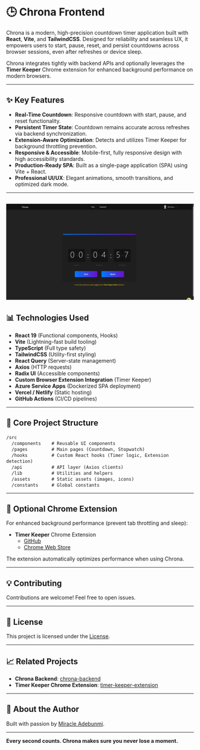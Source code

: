 # 🕒 Chrona Frontend

Chrona is a modern, high-precision countdown timer application built with **React**, **Vite**, and **TailwindCSS**. Designed for reliability and seamless UX, it empowers users to start, pause, reset, and persist countdowns across browser sessions, even after refreshes or device sleep.

Chrona integrates tightly with backend APIs and optionally leverages the **Timer Keeper** Chrome extension for enhanced background performance on modern browsers.

---

## ✨ Key Features

- **Real-Time Countdown**: Responsive countdown with start, pause, and reset functionality.
- **Persistent Timer State**: Countdown remains accurate across refreshes via backend synchronization.
- **Extension-Aware Optimization**: Detects and utilizes Timer Keeper for background throttling prevention.
- **Responsive & Accessible**: Mobile-first, fully responsive design with high accessibility standards.
- **Production-Ready SPA**: Built as a single-page application (SPA) using Vite + React.
- **Professional UI/UX**: Elegant animations, smooth transitions, and optimized dark mode.

---
![Chrona Launch Screen](./timeapp-ui/public/img.png)
---

## 📊 Technologies Used

- **React 19** (Functional components, Hooks)
- **Vite** (Lightning-fast build tooling)
- **TypeScript** (Full type safety)
- **TailwindCSS** (Utility-first styling)
- **React Query** (Server-state management)
- **Axios** (HTTP requests)
- **Radix UI** (Accessible components)
- **Custom Browser Extension Integration** (Timer Keeper)
- **Azure Service Apps** (Dockerized SPA deployment)
- **Vercel / Netlify** (Static hosting)
- **GitHub Actions** (CI/CD pipelines)

---


## 🔹 Core Project Structure

```shell
/src
  /components    # Reusable UI components
  /pages         # Main pages (Countdown, Stopwatch)
  /hooks         # Custom React hooks (Timer logic, Extension detection)
  /api           # API layer (Axios clients)
  /lib           # Utilities and helpers
  /assets        # Static assets (images, icons)
  /constants     # Global constants
```

---

## 🚫 Optional Chrome Extension

For enhanced background performance (prevent tab throttling and sleep):

- **Timer Keeper** Chrome Extension
    - [GitHub](https://github.com/miracle5284/timer-keeper-extension)
    - [Chrome Web Store](https://chromewebstore.google.com/detail/jndhblddppbjacboankdagkmbnnmpbdf)

The extension automatically optimizes performance when using Chrona.

---

## 💡 Contributing

Contributions are welcome! Feel free to open issues.

---

## 🌟 License

This project is licensed under the [License](./LICENSE.md).

---

## 📈 Related Projects

- **Chrona Backend**: [chrona-backend](https://github.com/miracle5284/chrona-backend)
- **Timer Keeper Chrome Extension**: [timer-keeper-extension](https://github.com/miracle5284/timer-keeper-extension)

---

## 🚀 About the Author

Built with passion by [Miracle Adebunmi](https://github.com/miracle5284).

---

**Every second counts. Chrona makes sure you never lose a moment.**

